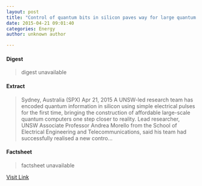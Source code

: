 ```yaml
---
layout: post
title: "Control of quantum bits in silicon paves way for large quantum computers"
date: 2015-04-21 09:01:40
categories: Energy
author: unknown author

---
```



#### Digest
>digest unavailable

#### Extract
>Sydney, Australia (SPX) Apr 21, 2015 A UNSW-led research team has encoded quantum information in silicon using simple electrical pulses for the first time, bringing the construction of affordable large-scale quantum computers one step closer to reality. Lead researcher, UNSW Associate Professor Andrea Morello from the School of Electrical Engineering and Telecommunications, said his team had successfully realised a new contro...

#### Factsheet
>factsheet unavailable

[Visit Link](http://www.spacedaily.com/reports/Electrical_control_of_quantum_bits_in_silicon_paves_the_way_to_large_quantum_computers_999.html)


